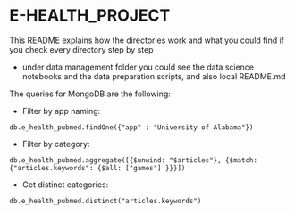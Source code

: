 # E-HEALTH_PROJECT

This README explains how the directories work and what you could find if you check every directory step by step

 * under data management folder you could see the data science notebooks and the data preparation scripts, and also local README.md

The queries for MongoDB are the following:
 * Filter by app naming:
  ```
  db.e_health_pubmed.findOne({"app" : "University of Alabama"})
  ```
 * Filter by category:
  ```
  db.e_health_pubmed.aggregate([{$unwind: "$articles"}, {$match: {"articles.keywords": {$all: ["games"] }}}])
  ```
 * Get distinct categories:
  ```
  db.e_health_pubmed.distinct("articles.keywords")
  ```
